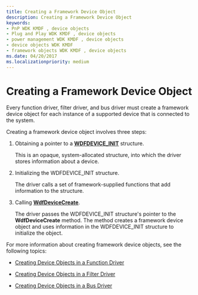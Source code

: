 ```yaml
---
title: Creating a Framework Device Object
description: Creating a Framework Device Object
keywords:
- PnP WDK KMDF , device objects
- Plug and Play WDK KMDF , device objects
- power management WDK KMDF , device objects
- device objects WDK KMDF
- framework objects WDK KMDF , device objects
ms.date: 04/20/2017
ms.localizationpriority: medium
---
```


# Creating a Framework Device Object


Every function driver, filter driver, and bus driver must create a framework device object for each instance of a supported device that is connected to the system.

Creating a framework device object involves three steps:

1.  Obtaining a pointer to a [**WDFDEVICE\_INIT**](./wdfdevice_init.md) structure.

    This is an opaque, system-allocated structure, into which the driver stores information about a device.

2.  Initializing the WDFDEVICE\_INIT structure.

    The driver calls a set of framework-supplied functions that add information to the structure.

3.  Calling [**WdfDeviceCreate**](/windows-hardware/drivers/ddi/wdfdevice/nf-wdfdevice-wdfdevicecreate).

    The driver passes the WDFDEVICE\_INIT structure's pointer to the **WdfDeviceCreate** method. The method creates a framework device object and uses information in the WDFDEVICE\_INIT structure to initialize the object.

For more information about creating framework device objects, see the following topics:

-   [Creating Device Objects in a Function Driver](creating-device-objects-in-a-function-driver.md)

-   [Creating Device Objects in a Filter Driver](creating-device-objects-in-a-filter-driver.md)

-   [Creating Device Objects in a Bus Driver](creating-device-objects-in-a-bus-driver.md)

 

